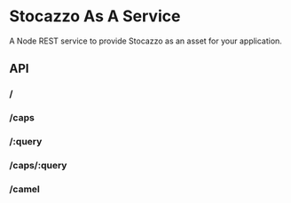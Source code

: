 # Stocazzo As A Service
A Node REST service to provide Stocazzo as an asset for your application.

## API
### /

### /caps

### /:query

### /caps/:query

### /camel
